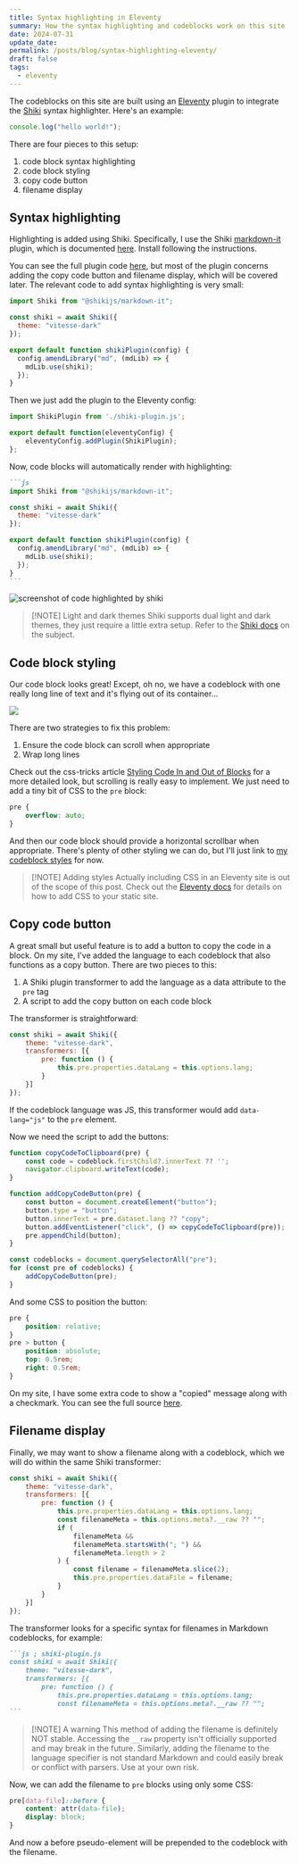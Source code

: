 ```yaml
---
title: Syntax highlighting in Eleventy
summary: How the syntax highlighting and codeblocks work on this site
date: 2024-07-31
update_date: 
permalink: /posts/blog/syntax-highlighting-eleventy/
draft: false
tags:
  - eleventy
---
```

The codeblocks on this site are built using an [Eleventy](https://www.11ty.dev/) plugin to integrate the [Shiki](https://shiki.style/) syntax highlighter. Here's an example:

```js ; filename.js
console.log("hello world!");
```

There are four pieces to this setup:

1. code block syntax highlighting
2. code block styling
3. copy code button
4. filename display

## Syntax highlighting

Highlighting is added using Shiki. Specifically, I use the Shiki [markdown-it](https://github.com/markdown-it/markdown-it) plugin, which is documented [here](https://shiki.style/packages/markdown-it). Install following the instructions.

You can see the full plugin code [here](https://github.com/nathonius/11ty-site/blob/8bf422c80c185c0d41ecc5f01f97014950da6f82/build/shiki-plugin.js), but most of the plugin concerns adding the copy code button and filename display, which will be covered later. The relevant code to add syntax highlighting is very small:

```js ; shiki-plugin.js
import Shiki from "@shikijs/markdown-it";

const shiki = await Shiki({
  theme: "vitesse-dark"
});

export default function shikiPlugin(config) {
  config.amendLibrary("md", (mdLib) => {
    mdLib.use(shiki);
  });
}
```

Then we just add the plugin to the Eleventy config:

```js ; .eleventy.js
import ShikiPlugin from './shiki-plugin.js';

export default function(eleventyConfig) {
	eleventyConfig.addPlugin(ShikiPlugin);
};
```

Now, code blocks will automatically render with highlighting:

````markdown ; index.md
```js
import Shiki from "@shikijs/markdown-it";

const shiki = await Shiki({
  theme: "vitesse-dark"
});

export default function shikiPlugin(config) {
  config.amendLibrary("md", (mdLib) => {
    mdLib.use(shiki);
  });
}
```
````

![screenshot of code highlighted by shiki](attachments/highlighted-code.png)


> [!NOTE] Light and dark themes
> Shiki supports dual light and dark themes, they just require a little extra setup. Refer to the [Shiki docs](https://shiki.style/guide/dual-themes) on the subject.

## Code block styling

Our code block looks great! Except, oh no, we have a codeblock with one really long line of text and it's flying out of its container...

![](attachments/codeblock-overflow.png)

There are two strategies to fix this problem:

1. Ensure the code block can scroll when appropriate
2. Wrap long lines

Check out the css-tricks article [Styling Code In and Out of Blocks](https://css-tricks.com/styling-code-in-and-out-of-blocks/) for a more detailed look, but scrolling is really easy to implement. We just need to add a tiny bit of CSS to the `pre` block:

```css
pre {
	overflow: auto;
}
```

And then our code block should provide a horizontal scrollbar when appropriate. There's plenty of other styling we can do, but I'll just link to [my codeblock styles](https://github.com/nathonius/11ty-site/blob/8bf422c80c185c0d41ecc5f01f97014950da6f82/src/_includes/css/code.css) for now.

> [!NOTE] Adding styles
> Actually including CSS in an Eleventy site is out of the scope of this post. Check out the [Eleventy docs](https://www.11ty.dev/docs/assets/#copy-files) for details on how to add CSS to your static site.

## Copy code button

A great small but useful feature is to add a button to copy the code in a block. On my site, I've added the language to each codeblock that also functions as a copy button. There are two pieces to this:

1. A Shiki plugin transformer to add the language as a data attribute to the `pre` tag
2. A script to add the copy button on each code block

The transformer is straightforward:

```js ; shiki-plugin.js
const shiki = await Shiki({
	theme: "vitesse-dark",
	transformers: [{
		pre: function () {
			this.pre.properties.dataLang = this.options.lang;
		}
	}]
});
```

If the codeblock language was JS, this transformer would add `data-lang="js"` to the `pre` element.

Now we need the script to add the buttons:

```js
function copyCodeToClipboard(pre) {
	const code = codeblock.firstChild?.innerText ?? '';
	navigator.clipboard.writeText(code);
}

function addCopyCodeButton(pre) {
	const button = document.createElement("button");
	button.type = "button";
	button.innerText = pre.dataset.lang ?? "copy";
	button.addEventListener("click", () => copyCodeToClipboard(pre));
	pre.appendChild(button);
}

const codeblocks = document.querySelectorAll("pre");
for (const pre of codeblocks) {
	addCopyCodeButton(pre);
}
```

And some CSS to position the button:

```css
pre {
	position: relative;
}
pre > button {
	position: absolute;
	top: 0.5rem;
	right: 0.5rem;
}
```

On my site, I have some extra code to show a "copied" message along with a checkmark. You can see the full source [here](https://github.com/nathonius/11ty-site/blob/717fac483ce12dad013fe050430f7a880690bbeb/src/modules/copy-code.js).

## Filename display

Finally, we may want to show a filename along with a codeblock, which we will do within the same Shiki transformer:

```js ; shiki-plugin.js
const shiki = await Shiki({
	theme: "vitesse-dark",
	transformers: [{
		pre: function () {
			this.pre.properties.dataLang = this.options.lang;
	        const filenameMeta = this.options.meta?.__raw ?? "";
	        if (
		        filenameMeta &&
		        filenameMeta.startsWith("; ") &&
		        filenameMeta.length > 2
	        ) {
				const filename = filenameMeta.slice(2);
		        this.pre.properties.dataFile = filename;
	        }
		}
	}]
});
```

The transformer looks for a specific syntax for filenames in Markdown codeblocks, for example:

````markdown
```js ; shiki-plugin.js
const shiki = await Shiki({
	theme: "vitesse-dark",
	transformers: [{
		pre: function () {
			this.pre.properties.dataLang = this.options.lang;
	        const filenameMeta = this.options.meta?.__raw ?? "";
```
````

> [!NOTE] A warning
> This method of adding the filename is definitely NOT stable. Accessing the `__raw` property isn't officially supported and may break in the future. Similarly, adding the filename to the language specifier is not standard Markdown and could easily break or conflict with parsers. Use at your own risk.

Now, we can add the filename to `pre` blocks using only some CSS:

```css
pre[data-file]::before {
	content: attr(data-file);
	display: block;
}
```

And now a before pseudo-element will be prepended to the codeblock with the filename.